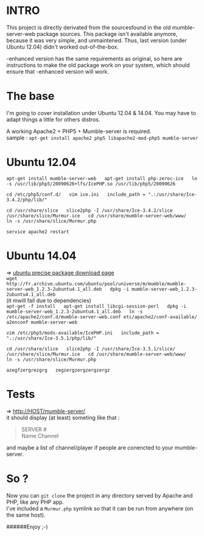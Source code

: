 INTRO
=
This project is directly derivated from the sourcesfound in the old mumble-server-web package sources.
This package isn't available anymore, because it was very simple, and unmaintened. Thus, last version (under Ubuntu 12.04) didn't worked out-of-the-box.

-enhanced version has the same requirements as original,  so here are instructions to make the old package work on your system, which should ensure that -enhanced version will work.


The base
=
I'm going to cover installation under Ubuntu 12.04 & 14.04. You may have to adapt things a little for others distros.

A working Apache2 + PHP5 + Mumble-server is required.  
sample : `apt-get install apache2 php5 libapache2-mod-php5 mumble-server`
  

Ubuntu 12.04
=
`apt-get install mumble-server-web  
apt-get install php-zeroc-ice  
ln -s /usr/lib/php5/20090626+lfs/IcePHP.so /usr/lib/php5/20090626`

`cd /etc/php5/conf.d/  
vim ice.ini  
include_path = ".:/usr/share/Ice-3.4.2/php/lib/"`  

`cd /usr/share/slice  
slice2php -I /usr/share/Ice-3.4.2/slice /usr/share/slice/Murmur.ice  
cd /usr/share/mumble-server-web/www/  
ln -s /usr/share/slice/Murmur.php`  

`service apache2 restart`


Ubuntu 14.04
=
=> [ubuntu precise package download page](http://packages.ubuntu.com/precise-updates/all/mumble-server-web/download)  
`wget http://fr.archive.ubuntu.com/ubuntu/pool/universe/m/mumble/mumble-server-web_1.2.3-2ubuntu4.1_all.deb  
dpkg -i mumble-server-web_1.2.3-2ubuntu4.1_all.deb`  
(it mwill fail due to dependencies)  
`apt-get -f install  
apt-get install libcgi-session-perl  
dpkg -i mumble-server-web_1.2.3-2ubuntu4.1_all.deb  
ln -s /etc/apache2/conf.d/mumble-server-web.conf etc/apache2/conf-available/  
a2enconf mumble-server-web`  

`vim /etc/php5/mods-available/IcePHP.ini  
include_path = ".:/usr/share/Ice-3.5.1/php/lib/"`  

`cd /usr/share/slice  
slice2php -I /usr/share/Ice-3.5.1/slice/ /usr/share/slice/Murmur.ice  
cd /usr/share/mumble-server-web/www/  
ln -s /usr/share/slice/Murmur.php`  

`azegfzergrezgrg  
zegzergzergzergzergz`


Tests
=
=> [http://HOST/mumble-server/](http://HOST/mumble-server/)  
it should display (at least) someting like that :  

> SERVER #  
Name	Channel

and maybe a list of channel/player if  people are conencted to your mumble-server.


So ?
=
Now you can `git clone` the project in any directory served by Apache and  PHP, like any PHP app.  
I've included a `Murmur.php` symlink so that it can be run from anywhere (on the same host).

######Enjoy ;-)
